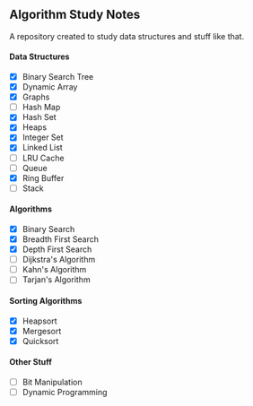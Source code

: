 ## Algorithm Study Notes

A repository created to study data structures and stuff like that.

#### Data Structures
- [x] Binary Search Tree
- [x] Dynamic Array
- [x] Graphs
- [ ] Hash Map
- [x] Hash Set
- [x] Heaps
- [x] Integer Set
- [x] Linked List
- [ ] LRU Cache
- [ ] Queue
- [x] Ring Buffer
- [ ] Stack

#### Algorithms
- [x] Binary Search
- [x] Breadth First Search
- [x] Depth First Search
- [ ] Dijkstra's Algorithm
- [ ] Kahn's Algorithm
- [ ] Tarjan's Algorithm

#### Sorting Algorithms
- [x] Heapsort
- [x] Mergesort
- [x] Quicksort

#### Other Stuff
- [ ] Bit Manipulation
- [ ] Dynamic Programming
